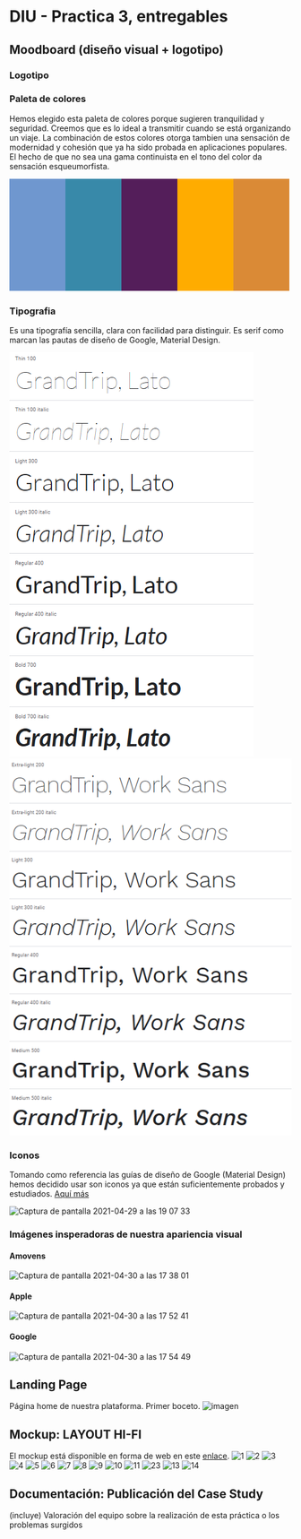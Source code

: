 # DIU - Practica 3, entregables

## Moodboard (diseño visual + logotipo)   
### Logotipo

### Paleta de colores
Hemos elegido esta paleta de colores porque sugieren tranquilidad y seguridad. Creemos que es lo ideal a transmitir cuando se está organizando un viaje. La combinación de estos colores otorga tambien una sensación de modernidad y cohesión que ya ha sido probada en aplicaciones populares. El hecho de que no sea una gama continuista en el tono del color da sensación esqueumorfista.

<img src="https://github.com/pablojj1808/DIU21/blob/master/P3/MoodboardImg/colorscheme1.png"/>

### Tipografia
Es una tipografía sencilla, clara con facilidad para distinguir. Es serif como marcan las pautas de diseño de Google, Material Design.

<img src="https://github.com/pablojj1808/DIU21/blob/master/P3/MoodboardImg/fuente1.png"/>
<img src="https://github.com/pablojj1808/DIU21/blob/master/P3/MoodboardImg/fuente2.png"/>

### Iconos
Tomando como referencia las guías de diseño de Google (Material Design) hemos decidido usar son iconos ya que están suficientemente probados y estudiados. [Aquí más](https://fonts.google.com/icons?selected=Material+Icons)

![Captura de pantalla 2021-04-29 a las 19 07 33](https://user-images.githubusercontent.com/45092820/116590785-714e4500-a91e-11eb-8257-f9d77c402c27.png)


### Imágenes insperadoras de nuestra apariencia visual
#### Amovens
![Captura de pantalla 2021-04-30 a las 17 38 01](https://user-images.githubusercontent.com/45092820/116578456-b91a9f80-a911-11eb-8761-cfb0e223d036.png)

#### Apple
![Captura de pantalla 2021-04-30 a las 17 52 41](https://user-images.githubusercontent.com/45092820/116580499-b751db80-a913-11eb-889f-44b097b6c888.png)

#### Google
![Captura de pantalla 2021-04-30 a las 17 54 49](https://user-images.githubusercontent.com/45092820/116580795-026bee80-a914-11eb-9b8c-827a4ebe362b.png)


## Landing Page
Página home de nuestra plataforma. Primer boceto.
![imagen](https://user-images.githubusercontent.com/45092820/117320227-4fa80d00-ae8c-11eb-96fb-89c7c57688be.png)


## Mockup: LAYOUT HI-FI
El mockup está disponible en forma de web en este [enlace](www.google.es).
![1](https://user-images.githubusercontent.com/45092820/117711325-62477c80-b1d3-11eb-8bcb-8257df6306e1.png)
![2](https://user-images.githubusercontent.com/45092820/117711435-8c00a380-b1d3-11eb-91de-8df3e8d868e4.png)
![3](https://user-images.githubusercontent.com/45092820/117711447-8f942a80-b1d3-11eb-9297-3eed1538a1a2.png)
![4](https://user-images.githubusercontent.com/45092820/117711453-91f68480-b1d3-11eb-9f1b-3fe33c5d584f.png)
![5](https://user-images.githubusercontent.com/45092820/117711457-93c04800-b1d3-11eb-8a1a-25bfd327b3f9.png)
![6](https://user-images.githubusercontent.com/45092820/117711462-958a0b80-b1d3-11eb-8d56-53bff5c4d8e0.png)
![7](https://user-images.githubusercontent.com/45092820/117711473-97ec6580-b1d3-11eb-9b2a-84c918f92418.png)
![8](https://user-images.githubusercontent.com/45092820/117711540-aa669f00-b1d3-11eb-997d-221bc94848e5.png)
![9](https://user-images.githubusercontent.com/45092820/117711552-ad618f80-b1d3-11eb-8700-14deba0f7029.png)
![10](https://user-images.githubusercontent.com/45092820/117711557-af2b5300-b1d3-11eb-86ac-43ba45fcab2c.png)
![11](https://user-images.githubusercontent.com/45092820/117711955-03363780-b1d4-11eb-8a22-48540ed4f376.png)
![23](https://user-images.githubusercontent.com/45092820/117711959-04fffb00-b1d4-11eb-8e06-2250c5b3058c.png)
![13](https://user-images.githubusercontent.com/45092820/117711966-07625500-b1d4-11eb-861a-4594d09c63f0.png)
![14](https://user-images.githubusercontent.com/45092820/117711970-092c1880-b1d4-11eb-8c26-11041baf50a4.png)

## Documentación: Publicación del Case Study


(incluye) Valoración del equipo sobre la realización de esta práctica o los problemas surgidos
 
